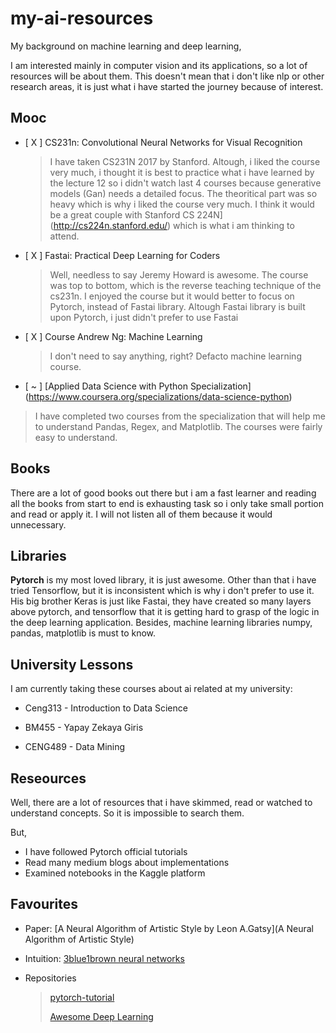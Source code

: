 # my-ai-resources

My background on machine learning and deep learning,

I am interested mainly in computer vision and its applications, so a lot of resources will be about them. This doesn't mean that i don't like nlp or other research areas, it is just what i have started the journey because of interest.

## Mooc

- [ X ] CS231n: Convolutional Neural Networks for Visual Recognition

  > I have taken CS231N 2017 by Stanford. Altough, i liked the course very much, i thought it is best to practice what i have learned by the lecture 12 so i didn't watch last 4 courses because generative models (Gan) needs a detailed focus. The theoritical part was so heavy which is why i liked the course very much. I think it would be a great couple with Stanford CS 224N] (http://cs224n.stanford.edu/) which is what i am thinking to attend. 

- [ X ] Fastai: Practical Deep Learning for Coders

  > Well, needless to say Jeremy Howard is awesome. The course was top to bottom, which is the reverse teaching technique of the cs231n. I enjoyed the course but it would better to focus on Pytorch, instead of Fastai library. Altough Fastai library is built upon Pytorch, i just didn't prefer to use Fastai

- [ X ] Course Andrew Ng: Machine Learning

  > I don't need to say anything, right? Defacto machine learning course.
  >
  > 

-  [ ~ ] [Applied Data Science with Python Specialization] (https://www.coursera.org/specializations/data-science-python)

  >I have completed two courses from the specialization that will help me to understand Pandas, Regex, and Matplotlib. The courses were fairly easy to understand.

## Books

There are a lot of good books out there but i am a fast learner and reading all the books from start to end is exhausting task so i only take small portion and read or apply it. I will not listen all of them because it would unnecessary.

## Libraries

**Pytorch** is my most loved library, it is just awesome. Other than that i have tried Tensorflow, but it is inconsistent which is why i don't prefer to use it. His big brother Keras is just like Fastai, they have created so many layers above pytorch, and tensorflow that it is getting hard to grasp of the logic in the deep learning application. Besides, machine learning libraries numpy, pandas, matplotlib is must to know.

## University Lessons

I am currently taking these courses about ai related at my university:

* Ceng313 - Introduction to Data Science

* BM455 - Yapay Zekaya Giris
* CENG489 - Data Mining

## Reseources

Well, there are a lot of resources that i have skimmed, read or watched to understand concepts. So it is impossible to search them. 

But,

* I have followed Pytorch official tutorials
* Read many medium blogs about implementations
* Examined notebooks in the Kaggle platform

## Favourites

* Paper: [A Neural Algorithm of Artistic Style by Leon A.Gatsy](A Neural Algorithm of Artistic Style)

* Intuition: [3blue1brown neural networks](https://www.youtube.com/watch?v=aircAruvnKk&list=PL_h2yd2CGtBHEKwEH5iqTZH85wLS-eUzv)

* Repositories

  > [pytorch-tutorial](https://github.com/yunjey/pytorch-tutorial) 
  >
  > [Awesome Deep Learning](https://github.com/ChristosChristofidis/awesome-deep-learning)

  

